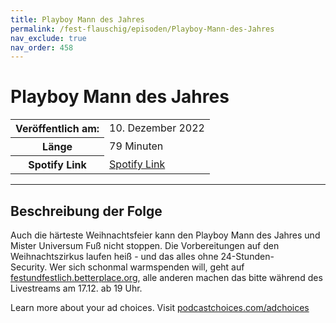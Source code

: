 ```yaml
---
title: Playboy Mann des Jahres
permalink: /fest-flauschig/episoden/Playboy-Mann-des-Jahres
nav_exclude: true
nav_order: 458
---
```


# Playboy Mann des Jahres
<table class="resp-table dcf-table dcf-table-responsive dcf-table-bordered dcf-table-striped dcf-w-100%">
                    <tbody>
                        <tr>
                            <th scope="row">Veröffentlich am:</th>
                            <td data-label="Veröffentlich am:">10. Dezember 2022</td>
                        </tr>
                        <tr>
                            <th scope="row">Länge </th>
                            <td data-label="Länge ">79 Minuten</td>
                        </tr><tr>
                                <th scope="row">Spotify Link</th>
                                <td data-label="Spotify Link"><a href="https://open.spotify.com/episode/3oyhGgMqWBb39of6sAvj6s">Spotify Link</a></td>
                            </tr></tbody>
                </table>

***

## Beschreibung der Folge

<div>
<p>Auch die härteste Weihnachtsfeier kann den Playboy Mann des Jahres und Mister Universum Fuß nicht stoppen. Die Vorbereitungen auf den Weihnachtszirkus laufen heiß - und das alles ohne 24-Stunden-Security. Wer sich schonmal warmspenden will, geht auf <a href="festundfestlich.betterplace.org">festundfestlich.betterplace.org</a>, alle anderen machen das bitte während des Livestreams am 17.12. ab 19 Uhr.</p><p> </p><p>Learn more about your ad choices. Visit <a href="https://podcastchoices.com/adchoices" rel="nofollow">podcastchoices.com/adchoices</a></p>  
</div>

